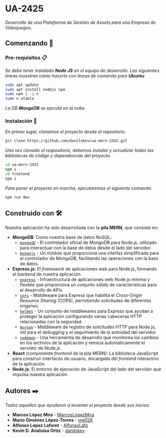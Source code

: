 # UA-2425
_Desarrollo de una Plataforma de Gestión de Assets para una Empresa de Videojuegos._

## Comenzando 🚀

### Pre-requisitos 📋

_Se debe tener instalado **Node JS** en el equipo de desarrollo. Las siguientes líneas muestran cómo hacerlo con líneas de comando para **Ubuntu**:_

```sh
sudo apt update
sudo apt install nodejs npm
sudo npm i -g n
sudo n stable
```

_La DB **MongoDB** se ejecuta en la nube._

### Instalación 🔧

_En primer lugar, clonamos el proyecto desde el repositorio._

```sh
git clone https://github.com/danilokev/ua-mern-2425.git
```

_Una vez clonado el respositorio, debemos instalar y actualizar todas las bibliotecas de código y dependencias del proyecto._

```sh
cd ua-mern-2425
npm i
cd frontend 
npm i
```

_Para poner el proyecto en marcha, ejecutaremos el siguiente comando:_

```sh
npm run dev
```

## Construido con 🛠️

Nuestra aplicación ha sido desarrollada con la **pila MERN**, que consiste en:

* **MongoDB**: Como nuestra base de datos NoSQL:
    * [`mongodb`](https://www.mongodb.com/docs/drivers/node/current/) - El controlador oficial de MongoDB para Node.js, utilizado para interactuar con la base de datos desde el lado del servidor.
    * [`mongojs`](https://github.com/mongo-js/mongojs#readme) - Un módulo que proporciona una interfaz simplificada para el controlador de MongoDB, facilitando las operaciones con la base de datos.
* **Express.js**: El *framework* de aplicaciones web para Node.js, formando el *backend* de nuestra aplicación.
    * [`express`](https://expressjs.com/es/) - Infraestructura de aplicaciones web Node.js mínima y flexible que proporciona un conjunto sólido de características para el desarrollo de APIs.
    * [`cors`](https://github.com/expressjs/cors#readme) - Middleware para Express que habilita el *Cross-Origin Resource Sharing* (CORS), permitiendo solicitudes de diferentes orígenes.
    * [`helmet`](https://helmetjs.github.io/) - Un conjunto de middlewares para Express que ayudan a proteger la aplicación configurando varias cabeceras HTTP relacionadas con la seguridad.
    * [`morgan`](https://github.com/expressjs/morgan#readme) - Middleware de registro de solicitudes HTTP para Node.js, útil para el *debugging* y el seguimiento de la actividad del servidor.
    * [`nodemon`](https://www.npmjs.com/package/nodemon) - Una herramienta de desarrollo que monitorea los cambios en los archivos de la aplicación y reinicia automáticamente el servidor de Node.js.
* **React** (componente *frontend* de la pila MERN): La biblioteca JavaScript para construir interfaces de usuario, encargada del *frontend* interactivo de la aplicación.
* **Node.js**: El entorno de ejecución de JavaScript del lado del servidor que impulsa nuestra aplicación.

## Autores ✒️

_Todos aquellos que ayudaron a levantar el proyecto desde sus inicios:_

* **Marcos López Mira** - [MarcosLopezMira](https://github.com/MarcosLopezMira)
* **Mario Giménez López-Torres** - [mgl126](https://github.com/mgl126)
* **Alfonso López Laforet** - [AlfonsoLafo](https://github.com/AlfonsoLafo)
* **Kevin D. Analuisa Ortiz** - [danilokev](https://github.com/danilokev)
